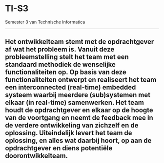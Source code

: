 # TI-S3
Semester 3 van Technische Informatica

---
Het ontwikkelteam stemt met de opdrachtgever af wat het probleem is.
Vanuit deze probleemstelling stelt het team met een standaard methodiek de wenselijke functionaliteiten op.
Op basis van deze functionaliteiten ontwerpt en realiseert het team een interconnected (real-time) embedded systeem waarbij meerdere (sub)systemen met elkaar (in real-time) samenwerken.
Het team houdt de opdrachtgever en elkaar op de hoogte van de voortgang en neemt de feedback mee in de verdere ontwikkeling van zichzelf en de oplossing. Uiteindelijk levert het team de oplossing, en alles wat daarbij hoort, op aan de opdrachtgever en diens potentiële doorontwikkelteam.
---

